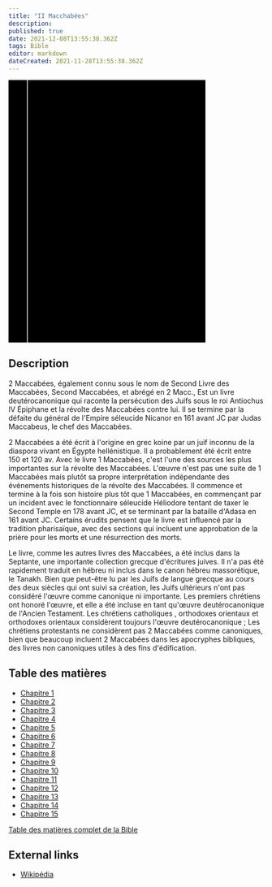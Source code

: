 ```yaml
---
title: "II Macchabées"
description: 
published: true
date: 2021-12-08T13:55:38.362Z
tags: Bible
editor: markdown
dateCreated: 2021-11-28T13:55:38.362Z
---
```


<div class="urantiapedia-book-front urantiapedia-book-bible">
<svg xmlns="http://www.w3.org/2000/svg"
	width="102.6mm" height="136.8mm"
	viewBox="0 0 102.6 136.8" version="1.1">
	<g transform="translate(-7,-5)">
		<rect width="9.6" height="136.8" x="7" y="5" />
		<rect width="96.9" height="136.8" x="17" y="5" />
		<text style="font-size:5px" x="61" y="22">LA BIBLE</text>
		<text style="font-size:4px" x="61" y="125">Version King James (tr.)</text>
		<text style="font-size:9px" x="61" y="60">II Macchabées</text>
	</g>
</svg>
</div>

## Description


2 Maccabées, également connu sous le nom de Second Livre des Maccabées, Second Maccabées, et abrégé en 2 Macc., Est un livre deutérocanonique qui raconte la persécution des Juifs sous le roi Antiochus IV Épiphane et la révolte des Maccabées contre lui. Il se termine par la défaite du général de l'Empire séleucide Nicanor en 161 avant JC par Judas Maccabeus, le chef des Maccabées.

2 Maccabées a été écrit à l'origine en grec koine par un juif inconnu de la diaspora vivant en Égypte hellénistique. Il a probablement été écrit entre 150 et 120 av. Avec le livre 1 Maccabées, c'est l'une des sources les plus importantes sur la révolte des Maccabées. L'œuvre n'est pas une suite de 1 Maccabées mais plutôt sa propre interprétation indépendante des événements historiques de la révolte des Maccabées. Il commence et termine à la fois son histoire plus tôt que 1 Maccabées, en commençant par un incident avec le fonctionnaire séleucide Héliodore tentant de taxer le Second Temple en 178 avant JC, et se terminant par la bataille d'Adasa en 161 avant JC. Certains érudits pensent que le livre est influencé par la tradition pharisaïque, avec des sections qui incluent une approbation de la prière pour les morts et une résurrection des morts.

Le livre, comme les autres livres des Maccabées, a été inclus dans la Septante, une importante collection grecque d'écritures juives. Il n'a pas été rapidement traduit en hébreu ni inclus dans le canon hébreu massorétique, le Tanakh. Bien que peut-être lu par les Juifs de langue grecque au cours des deux siècles qui ont suivi sa création, les Juifs ultérieurs n'ont pas considéré l'œuvre comme canonique ni importante. Les premiers chrétiens ont honoré l'œuvre, et elle a été incluse en tant qu'œuvre deutérocanonique de l'Ancien Testament. Les chrétiens catholiques , orthodoxes orientaux et orthodoxes orientaux considèrent toujours l'œuvre deutérocanonique ; Les chrétiens protestants ne considèrent pas 2 Maccabées comme canoniques, bien que beaucoup incluent 2 Maccabées dans les apocryphes bibliques, des livres non canoniques utiles à des fins d'édification. 

## Table des matières

- [Chapitre 1](/fr/Bible/2_Maccabees/1)
- [Chapitre 2](/fr/Bible/2_Maccabees/2)
- [Chapitre 3](/fr/Bible/2_Maccabees/3)
- [Chapitre 4](/fr/Bible/2_Maccabees/4)
- [Chapitre 5](/fr/Bible/2_Maccabees/5)
- [Chapitre 6](/fr/Bible/2_Maccabees/6)
- [Chapitre 7](/fr/Bible/2_Maccabees/7)
- [Chapitre 8](/fr/Bible/2_Maccabees/8)
- [Chapitre 9](/fr/Bible/2_Maccabees/9)
- [Chapitre 10](/fr/Bible/2_Maccabees/10)
- [Chapitre 11](/fr/Bible/2_Maccabees/11)
- [Chapitre 12](/fr/Bible/2_Maccabees/12)
- [Chapitre 13](/fr/Bible/2_Maccabees/13)
- [Chapitre 14](/fr/Bible/2_Maccabees/14)
- [Chapitre 15](/fr/Bible/2_Maccabees/15)



[Table des matières complet de la Bible](/fr/index/bible)


## External links

- [Wikipédia](https://en.wikipedia.org/wiki/2_Maccabees)